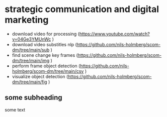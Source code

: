 # strategic communication and digital marketing

- download video for processing (https://www.youtube.com/watch?v=04Ge3YMUnWc )
- download video substitles nlp (https://github.com/nils-holmberg/scom-dm/tree/main/sub )
- find scene change key frames (https://github.com/nils-holmberg/scom-dm/tree/main/img )
- perform frame object detection (https://github.com/nils-holmberg/scom-dm/tree/main/csv )
- visualize object detection (https://github.com/nils-holmberg/scom-dm/tree/main/fig )

## some subheading

some text


